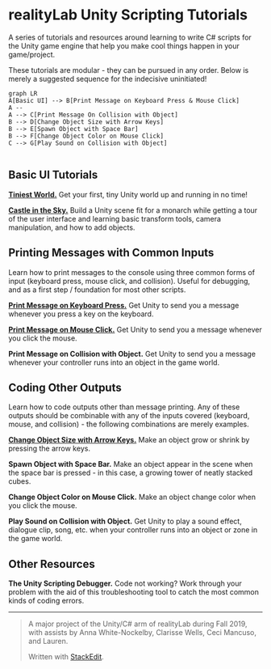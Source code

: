 

# realityLab Unity Scripting Tutorials

A series of tutorials and resources around learning to write C# scripts for the Unity game engine that help you make cool things happen in your game/project.

These tutorials are modular - they can be pursued in any order. Below is merely a suggested sequence for the indecisive uninitiated!


```mermaid
graph LR
A[Basic UI] --> B[Print Message on Keyboard Press & Mouse Click]
A --
A --> C[Print Message On Collision with Object]
B --> D[Change Object Size with Arrow Keys]
B --> E[Spawn Object with Space Bar]
B --> F[Change Object Color on Mouse Click]
C --> G[Play Sound on Collision with Object]


```

## Basic UI Tutorials

**[Tiniest World.](https://docs.google.com/document/d/1HICcZzxWDP6cL9Y6xMmYOgyY1Ym7-_HHbYp5XHS6zbQ/edit?usp=sharing)**  Get your first, tiny Unity world up and running in no time!
 
**[Castle in the  Sky.](https://www.youtube.com/watch?v=14N5oHBaOSE&feature=youtu.be)**  Build a Unity scene fit for a monarch while getting a tour of the user interface and learning basic transform tools, camera manipulation, and how to add objects.

## Printing Messages with Common Inputs
Learn how to print messages to the console using three common forms of input (keyboard press, mouse click, and collision). Useful for debugging, and as a first step / foundation for most other scripts.

**[Print Message on Keyboard Press.](https://youtu.be/2Vdnk1WNIHI)** Get Unity to send you a message whenever you press a key on the keyboard.

**[Print Message on Mouse Click.](https://youtu.be/2Vdnk1WNIHI)** Get Unity to send you a message whenever you click the mouse. 

**Print Message on Collision with Object.** Get Unity to send you a message whenever your controller runs into an object in the game world.

## Coding Other Outputs
Learn how to code outputs other than message printing. Any of these outputs should be combinable with any of the inputs covered (keyboard, mouse, and collision) - the following combinations are merely examples.

**[Change Object Size with Arrow Keys.](https://www.youtube.com/watch?v=NaKjmQqp5uA&feature=youtu.be)** Make an object grow or shrink by pressing the arrow keys.

**Spawn Object with Space Bar.** Make an object appear in the scene when the space bar is pressed - in this case, a growing tower of neatly stacked cubes.

**Change Object Color on Mouse Click.** Make an object change color when you click the mouse.

**Play Sound on Collision with Object.** Get Unity to play a sound effect, dialogue clip, song, etc. when your controller runs into an object or zone in the game world.

## Other Resources
**The Unity Scripting Debugger.** Code not working? Work through your problem with the aid of this troubleshooting tool to catch the most common kinds of coding errors.

---

> A major project of the Unity/C# arm of realityLab during Fall 2019,
> with assists by Anna White-Nockelby, Clarisse Wells, Ceci Mancuso, and Lauren.
> 
> 
> 
> 
> Written with [StackEdit](https://stackedit.io/).

<!--stackedit_data:
eyJoaXN0b3J5IjpbLTU4MTQ1ODcwOCwxMDA3OTE5MzIyLDExNT
g5MDY4MDJdfQ==
-->